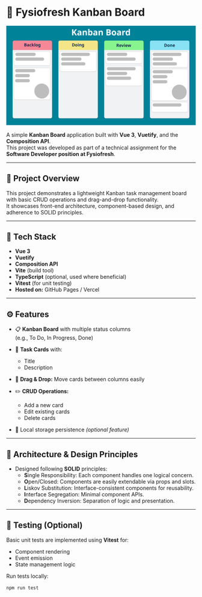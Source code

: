 # 🧱 Fysiofresh Kanban Board

![Kanban Board Sample](./public/Kanban_Board_sample.svg)

A simple **Kanban Board** application built with **Vue 3**, **Vuetify**, and the **Composition API**.  
This project was developed as part of a technical assignment for the **Software Developer position at Fysiofresh**.

---

## 🚀 Project Overview

This project demonstrates a lightweight Kanban task management board with basic CRUD operations and drag-and-drop functionality.  
It showcases front-end architecture, component-based design, and adherence to SOLID principles.

---

## 🧩 Tech Stack

- **Vue 3**
- **Vuetify**
- **Composition API**
- **Vite** (build tool)
- **TypeScript** (optional, used where beneficial)
- **Vitest** (for unit testing)
- **Hosted on:** GitHub Pages / Vercel

---

## ⚙️ Features

- 📋 **Kanban Board** with multiple status columns  
  (e.g., To Do, In Progress, Done)

- 🎯 **Task Cards** with:
  - Title  
  - Description  

- 🧠 **Drag & Drop:** Move cards between columns easily

- ✏️ **CRUD Operations:**
  - Add a new card  
  - Edit existing cards  
  - Delete cards  

- 💾 Local storage persistence *(optional feature)*

---

## 🧠 Architecture & Design Principles

- Designed following **SOLID** principles:
  - **S**ingle Responsibility: Each component handles one logical concern.
  - **O**pen/Closed: Components are easily extendable via props and slots.
  - **L**iskov Substitution: Interface-consistent components for reusability.
  - **I**nterface Segregation: Minimal component APIs.
  - **D**ependency Inversion: Separation of logic and presentation.

---

## 🧪 Testing (Optional)

Basic unit tests are implemented using **Vitest** for:
- Component rendering
- Event emission
- State management logic

Run tests locally:

```bash
npm run test
